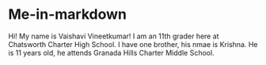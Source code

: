 # Me-in-markdown

Hi! My name is Vaishavi Vineetkumar! I am an 11th grader here at Chatsworth Charter High School. I have one brother, his nmae is Krishna. He is 11 years old, he attends Granada Hills Charter Middle School. 
